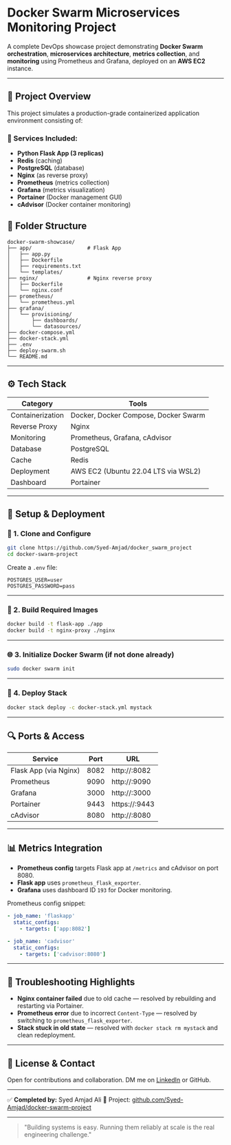 # Docker Swarm Microservices Monitoring Project

A complete DevOps showcase project demonstrating **Docker Swarm orchestration**, **microservices architecture**, **metrics collection**, and **monitoring** using Prometheus and Grafana, deployed on an **AWS EC2** instance.

---

## 🚀 Project Overview

This project simulates a production-grade containerized application environment consisting of:

### 🧱 Services Included:

* **Python Flask App (3 replicas)**
* **Redis** (caching)
* **PostgreSQL** (database)
* **Nginx** (as reverse proxy)
* **Prometheus** (metrics collection)
* **Grafana** (metrics visualization)
* **Portainer** (Docker management GUI)
* **cAdvisor** (Docker container monitoring)

## 📁 Folder Structure

```
docker-swarm-showcase/
├── app/                  # Flask App
│   ├── app.py
│   ├── Dockerfile
│   ├── requirements.txt
│   └── templates/
├── nginx/                # Nginx reverse proxy
│   ├── Dockerfile
│   └── nginx.conf
├── prometheus/
│   └── prometheus.yml
├── grafana/
│   └── provisioning/
│       ├── dashboards/
│       └── datasources/
├── docker-compose.yml
├── docker-stack.yml
├── .env
├── deploy-swarm.sh
└── README.md
```

---

## ⚙️ Tech Stack

| Category         | Tools                                |
| ---------------- | ------------------------------------ |
| Containerization | Docker, Docker Compose, Docker Swarm |
| Reverse Proxy    | Nginx                                |
| Monitoring       | Prometheus, Grafana, cAdvisor        |
| Database         | PostgreSQL                           |
| Cache            | Redis                                |
| Deployment       | AWS EC2 (Ubuntu 22.04 LTS via WSL2)  |
| Dashboard        | Portainer                            |

---

## 🧪 Setup & Deployment

### 🔐 1. Clone and Configure

```bash
git clone https://github.com/Syed-Amjad/docker_swarm_project
cd docker-swarm-project
```

Create a `.env` file:

```env
POSTGRES_USER=user
POSTGRES_PASSWORD=pass
```

---

### 🐳 2. Build Required Images

```bash
docker build -t flask-app ./app
docker build -t nginx-proxy ./nginx
```

---

### 🌐 3. Initialize Docker Swarm (if not done already)

```bash
sudo docker swarm init
```

---

### 🚀 4. Deploy Stack

```bash
docker stack deploy -c docker-stack.yml mystack
```

---

## 🔍 Ports & Access

| Service               | Port | URL                    |
| --------------------- | ---- | ---------------------- |
| Flask App (via Nginx) | 8082 | http\://<EC2-IP>:8082  |
| Prometheus            | 9090 | http\://<EC2-IP>:9090  |
| Grafana               | 3000 | http\://<EC2-IP>:3000  |
| Portainer             | 9443 | https\://<EC2-IP>:9443 |
| cAdvisor              | 8080 | http\://<EC2-IP>:8080  |

---

## 📊 Metrics Integration

* **Prometheus config** targets Flask app at `/metrics` and cAdvisor on port 8080.
* **Flask app** uses `prometheus_flask_exporter`.
* **Grafana** uses dashboard ID `193` for Docker monitoring.

Prometheus config snippet:

```yaml
- job_name: 'flaskapp'
  static_configs:
    - targets: ['app:8082']

- job_name: 'cadvisor'
  static_configs:
    - targets: ['cadvisor:8080']
```

---

## 🐛 Troubleshooting Highlights

* **Nginx container failed** due to old cache — resolved by rebuilding and restarting via Portainer.
* **Prometheus error** due to incorrect `Content-Type` — resolved by switching to `prometheus_flask_exporter`.
* **Stack stuck in old state** — resolved with `docker stack rm mystack` and clean redeployment.

---


## 🤝 License & Contact

Open for contributions and collaboration. DM me on [LinkedIn](https://www.linkedin.com/in/syed-amjad-ali-4188002a0/) or GitHub.

---

✅ **Completed by:** Syed Amjad Ali
🔗 Project: [github.com/Syed-Amjad/docker-swarm-project]((https://github.com/Syed-Amjad/docker_swarm_project))

---

> "Building systems is easy. Running them reliably at scale is the real engineering challenge."
